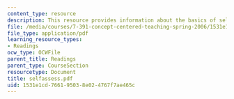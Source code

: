 ```yaml
---
content_type: resource
description: This resource provides information about the basics of self-assessment.
file: /media/courses/7-391-concept-centered-teaching-spring-2006/1531e1cd766195038e024767f7ae465c_selfassess.pdf
file_type: application/pdf
learning_resource_types:
- Readings
ocw_type: OCWFile
parent_title: Readings
parent_type: CourseSection
resourcetype: Document
title: selfassess.pdf
uid: 1531e1cd-7661-9503-8e02-4767f7ae465c
---
```

